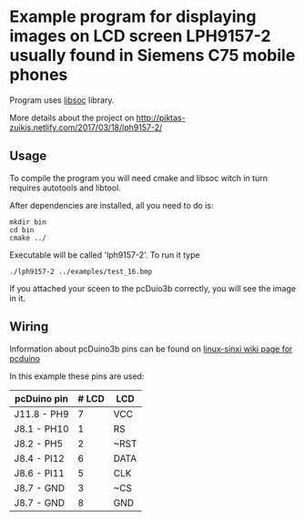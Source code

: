 # Example program for displaying images on LCD screen LPH9157-2 usually found in Siemens C75 mobile phones

Program uses [libsoc](https://github.com/jackmitch/libsoc) library.

More details about the project on http://piktas-zuikis.netlify.com/2017/03/18/lph9157-2/

## Usage
To compile the program you will need cmake and libsoc witch in turn requires autotools and libtool.

After dependencies are installed, all you need to do is:

```
mkdir bin
cd bin
cmake ../
```

Executable will be called 'lph9157-2'.
To run it type

```
./lph9157-2 ../examples/test_16.bmp
```

If you attached your sceen to the pcDuio3b correctly, you will see the image in it.

## Wiring
Information about pcDuino3b pins can be found on [linux-sinxi wiki page for pcduino](http://linux-sunxi.org/LinkSprite_pcDuino3#Expansion_headers)

In this example these pins are used:

| pcDuino pin | # LCD | LCD
|-------------|-------|----|
| J11.8 - PH9 | 7 | VCC
| J8.1 - PH10 | 1 |	RS
| J8.2 - PH5  | 2 |	~RST
| J8.4 - PI12 | 6 |	DATA
| J8.6 - PI11 | 5 |	CLK
| J8.7 - GND  | 3 |	~CS
| J8.7 - GND  | 8 |	GND

